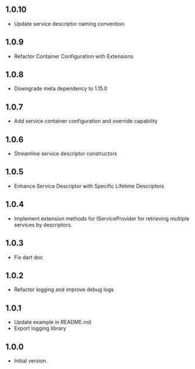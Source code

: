 ## 1.0.10

- Update service descriptor naming convention

## 1.0.9

- Refactor Container Configuration with Extensions

## 1.0.8

- Downgrade meta dependency to 1.15.0

## 1.0.7

- Add service container configuration and override capability

## 1.0.6

- Streamline service descriptor constructors

## 1.0.5

- Enhance Service Descriptor with Specific Lifetime Descriptors

## 1.0.4

- Implement extension methods for IServiceProvider for retrieving multiple services by descriptors.

## 1.0.3

- Fix dart doc

## 1.0.2

- Refactor logging and improve debug logs

## 1.0.1

- Update example in README.md
- Export logging library

## 1.0.0

- Initial version.
